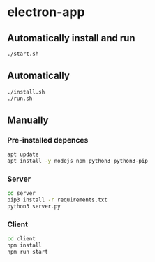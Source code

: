 # electron-app

## Automatically install and run

```bash
./start.sh
```

## Automatically

```bash
./install.sh
./run.sh
```

## Manually

### Pre-installed depences

```bash
apt update
apt install -y nodejs npm python3 python3-pip
```

### Server

```bash
cd server
pip3 install -r requirements.txt
python3 server.py
```

### Client

```bash
cd client
npm install
npm run start
```
